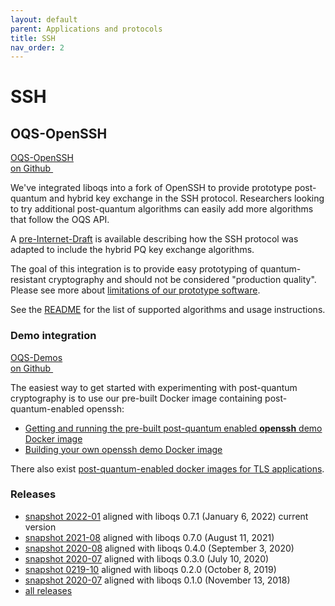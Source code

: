 ```yaml
---
layout: default
parent: Applications and protocols
title: SSH
nav_order: 2
---
```


# SSH

## OQS-OpenSSH

<div class="float-right"><a class="btn btn-purple" href="https://github.com/open-quantum-safe/openssh">OQS-OpenSSH <br> on Github <img src="{{ site.baseurl }}/img/logos/GitHub-Mark-Light-64px.png" style="height: 1em; padding-left: 1em; margin-bottom: -2px;"></a></div>

We've integrated liboqs into a fork of OpenSSH to provide prototype post-quantum and hybrid key exchange in the SSH protocol.  Researchers looking to try additional post-quantum algorithms can easily add more algorithms that follow the OQS API.  

A [pre-Internet-Draft](https://github.com/open-quantum-safe/openssh/blob/OQS-master/ietf_pre_draft_sike_bike_hybrid_kex.txt) is available describing how the SSH protocol was adapted to include the hybrid PQ key exchange algorithms.

The goal of this integration is to provide easy prototyping of quantum-resistant cryptography and should not be considered "production quality".  Please see more about [limitations of our prototype software](../about#limitations).

See the [README](https://github.com/open-quantum-safe/openssh/blob/OQS-master/README.md) for the list of supported algorithms and usage instructions.

### Demo integration

<div class="float-right"><a class="btn btn-purple" href="https://github.com/open-quantum-safe/oqs-demos">OQS-Demos <br> on Github <img src="{{ site.baseurl }}/img/logos/GitHub-Mark-Light-64px.png" style="height: 1em; padding-left: 1em; margin-bottom: -2px;"></a></div>

The easiest way to get started with experimenting with post-quantum cryptography is to use our pre-built Docker image containing post-quantum-enabled openssh:

- [Getting and running the pre-built post-quantum enabled **openssh** demo Docker image](https://hub.docker.com/r/openquantumsafe/openssh)
- [Building your own openssh demo Docker image](https://github.com/open-quantum-safe/oqs-demos/tree/main/openssh)

There also exist [post-quantum-enabled docker images for TLS applications](tls#demo-integrations).

### Releases

- [snapshot 2022-01](https://github.com/open-quantum-safe/openssh/releases/tag/OQS-OpenSSH-snapshot-2022-01) aligned with liboqs 0.7.1 (January 6, 2022) <span class="label label-green">current version</span>
- [snapshot 2021-08](https://github.com/open-quantum-safe/openssh/releases/tag/OQS-OpenSSH-snapshot-2021-08) aligned with liboqs 0.7.0 (August 11, 2021)
- [snapshot 2020-08](https://github.com/open-quantum-safe/openssh/releases/tag/OQS-OpenSSH-snapshot-2020-08) aligned with liboqs 0.4.0 (September 3, 2020)
- [snapshot 2020-07](https://github.com/open-quantum-safe/openssh/releases/tag/OQS-OpenSSH-snapshot-2020-07) aligned with liboqs 0.3.0 (July 10, 2020)
- [snapshot 0219-10](https://github.com/open-quantum-safe/openssh/releases/tag/OQS-OpenSSH-snapshot-2019-10) aligned with liboqs 0.2.0 (October 8, 2019)
- [snapshot 2020-07](https://github.com/open-quantum-safe/openssh/releases/tag/OQS-OpenSSH-snapshot-2018-11) aligned with liboqs 0.1.0 (November 13, 2018)
- [all releases](https://github.com/open-quantum-safe/liboqs/releases)
